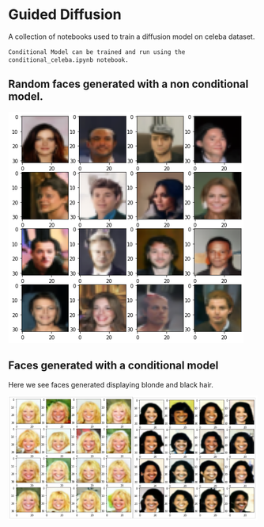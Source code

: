 # Guided Diffusion

A collection of notebooks used to train a diffusion model on celeba dataset. 

```
Conditional Model can be trained and run using the conditional_celeba.ipynb notebook. 
```

## Random faces generated with a non conditional model. 

![random](./media/random_faces.png)

## Faces generated with a conditional model

Here we see faces generated displaying blonde and black hair. 

![random](./media/blonde_black_hair.png)
